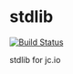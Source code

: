 # stdlib

[![Build Status](https://travis-ci.org/jamesclonk-io/stdlib.svg)](https://travis-ci.org/jamesclonk-io/stdlib)

stdlib for jc.io
